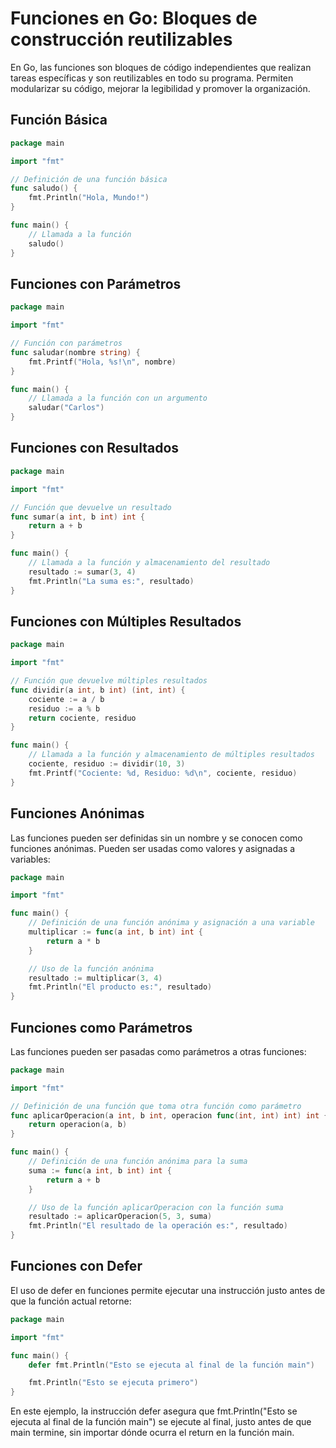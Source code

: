 # Funciones en Go: Bloques de construcción reutilizables

En Go, las funciones son bloques de código independientes que realizan tareas específicas y son reutilizables en todo su programa. Permiten modularizar su código, mejorar la legibilidad y promover la organización.

## Función Básica

```go
package main

import "fmt"

// Definición de una función básica
func saludo() {
    fmt.Println("Hola, Mundo!")
}

func main() {
    // Llamada a la función
    saludo()
}
```

## Funciones con Parámetros

```go
package main

import "fmt"

// Función con parámetros
func saludar(nombre string) {
    fmt.Printf("Hola, %s!\n", nombre)
}

func main() {
    // Llamada a la función con un argumento
    saludar("Carlos")
}
```

## Funciones con Resultados

```go
package main

import "fmt"

// Función que devuelve un resultado
func sumar(a int, b int) int {
    return a + b
}

func main() {
    // Llamada a la función y almacenamiento del resultado
    resultado := sumar(3, 4)
    fmt.Println("La suma es:", resultado)
}
```

## Funciones con Múltiples Resultados

```go
package main

import "fmt"

// Función que devuelve múltiples resultados
func dividir(a int, b int) (int, int) {
    cociente := a / b
    residuo := a % b
    return cociente, residuo
}

func main() {
    // Llamada a la función y almacenamiento de múltiples resultados
    cociente, residuo := dividir(10, 3)
    fmt.Printf("Cociente: %d, Residuo: %d\n", cociente, residuo)
}
```

## Funciones Anónimas

Las funciones pueden ser definidas sin un nombre y se conocen como funciones anónimas. Pueden ser usadas como valores y asignadas a variables:

```go
package main

import "fmt"

func main() {
    // Definición de una función anónima y asignación a una variable
    multiplicar := func(a int, b int) int {
        return a * b
    }

    // Uso de la función anónima
    resultado := multiplicar(3, 4)
    fmt.Println("El producto es:", resultado)
}
```

## Funciones como Parámetros

Las funciones pueden ser pasadas como parámetros a otras funciones:

```go
package main

import "fmt"

// Definición de una función que toma otra función como parámetro
func aplicarOperacion(a int, b int, operacion func(int, int) int) int {
    return operacion(a, b)
}

func main() {
    // Definición de una función anónima para la suma
    suma := func(a int, b int) int {
        return a + b
    }

    // Uso de la función aplicarOperacion con la función suma
    resultado := aplicarOperacion(5, 3, suma)
    fmt.Println("El resultado de la operación es:", resultado)
}
```

## Funciones con Defer

El uso de defer en funciones permite ejecutar una instrucción justo antes de que la función actual retorne:

```go
package main

import "fmt"

func main() {
    defer fmt.Println("Esto se ejecuta al final de la función main")

    fmt.Println("Esto se ejecuta primero")
}
```

En este ejemplo, la instrucción defer asegura que fmt.Println("Esto se ejecuta al final de la función main") se ejecute al final, justo antes de que main termine, sin importar dónde ocurra el return en la función main.

